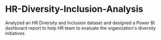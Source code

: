 # HR-Diversity-Inclusion-Analysis
Analyzed an HR Diversity and Inclusion dataset and designed a Power BI dashboard report to  help HR team to evaluate the organization's diversity initiatives
